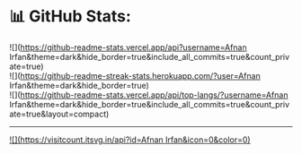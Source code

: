 # 📊 GitHub Stats:
![](https://github-readme-stats.vercel.app/api?username=Afnan Irfan&theme=dark&hide_border=true&include_all_commits=true&count_private=true)<br/>
![](https://github-readme-streak-stats.herokuapp.com/?user=Afnan Irfan&theme=dark&hide_border=true)<br/>
![](https://github-readme-stats.vercel.app/api/top-langs/?username=Afnan Irfan&theme=dark&hide_border=true&include_all_commits=true&count_private=true&layout=compact)

---
[![](https://visitcount.itsvg.in/api?id=Afnan Irfan&icon=0&color=0)](https://visitcount.itsvg.in)

<!-- Proudly created with GPRM ( https://gprm.itsvg.in ) -->

<!---
AfnanIrfan/AfnanIrfan is a ✨ special ✨ repository because its `README.md` (this file) appears on your GitHub profile.
You can click the Preview link to take a look at your changes.
--->
